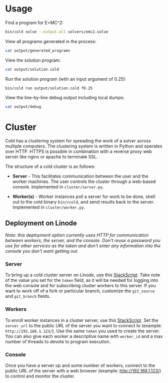 # Usage

Find a program for E=MC^2:

```bash
bin/cold solve --output-all solvers/emc2.solve
```

View all programs generated in the process:

```bash
cat output/generated_programs
```

View the solution program:

```bash
cat output/solution.cold
```

Run the solution program (with an input argument of 0.25):

```bash
bin/cold run output/solution.cold f0.25
```

View the line-by-line debug output including local dumps:

```bash
cat output/debug
```

# Cluster

Cold has a clustering system for spreading the work of a solver across multiple
computers. The clustering system is written in Python and operates over HTTP.
HTTPS is possible in combination with a reverse proxy web server like nginx or
apache to terminate SSL.

The structure of a cold cluster is as follows:

- **Server** - This facilitates communication between the user and the
  worker machines. The user controls the cluster through a web-based console.
  Implemented in `cluster/server.py`.

- **Worker(s)** - Worker instances poll a server for work to be done, shell out
  to the cold binary `bin/ccold`, and send results back to the server.
  Implemented in `cluster/worker.py`.

## Deployment on Linode

*Note: this deployment option currently uses HTTP for communication between
workers, the server, and the console. Don't reuse a password you use for other
services as the token and don't enter any information into the console you
don't want getting out.*

### Server

To bring up a cold cluster server on Linode, use this
[StackScript](https://www.linode.com/stackscripts/view/19184). Take note of the
value you set for the `token` field, as it will be needed for logging into the
web console and for subscribing cluster workers to this server. If you want to
work off of a fork or particular branch, customize the `git_source` and
`git_branch` fields.

### Workers

To enroll worker instances in a cluster server, use this
[StackScript](https://www.linode.com/stackscripts/view/19130). Set the
`server_url` to the public URL of the server you want to connect to
(example: `http://192.168.1.123/`). Use the same `token` you used to create the
server. You can also give each worker a descriptive name with `worker_id` and
a max number of threads to devote to program execution.

### Console

Once you have a server up and some number of workers, connect to the public
URL of the server with a web browser (example: http://192.168.1.123/) to
control and monitor the cluster.

